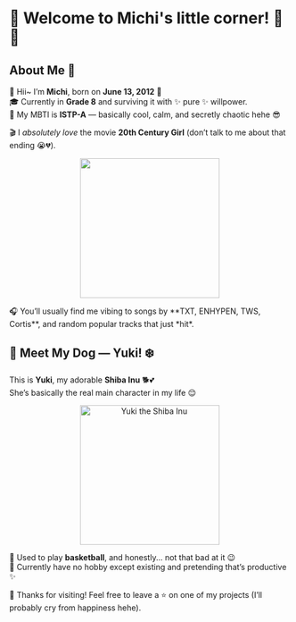 # 🌷 Welcome to Michi's little corner! 🍓💫

## About Me 🐰

👋 Hii~ I’m **Michi**, born on **June 13, 2012** 🎂  
🎓 Currently in **Grade 8** and surviving it with ✨ pure ✨ willpower.  
💭 My MBTI is **ISTP-A** — basically cool, calm, and secretly chaotic hehe 😎  

🎬 I *absolutely love* the movie **20th Century Girl** (don’t talk to me about that ending 😭💔).
<p align="center">
  <img src="[https://i.imgur.com/YOURTOPIMAGE.png](https://www.google.com/url?sa=i&url=https%3A%2F%2Fwww.rottentomatoes.com%2Fm%2F20th_century_girl&psig=AOvVaw0p7B6JDqLeAzGYAjcZUps5&ust=1761650856269000&source=images&cd=vfe&opi=89978449&ved=0CBUQjRxqFwoTCOD4u4KjxJADFQAAAAAdAAAAABAE)" width="250" >
</p>
🎧 You’ll usually find me vibing to songs by **TXT, ENHYPEN, TWS, Cortis**, and random popular tracks that just *hit*. 

  ## 🐶 Meet My Dog — Yuki! ❄️

This is **Yuki**, my adorable **Shiba Inu** 🐕💕  
She’s basically the real main character in my life 😌  

<p align="center">
  <img src="https://i.pinimg.com/736x/b5/a8/4a/b5a84abf0118b853f7d2bde236e0dd5c.jpg" width="250" alt="Yuki the Shiba Inu">
</p>

🏀 Used to play **basketball**, and honestly... not that bad at it 😉  
💌 Currently have no hobby except existing and pretending that’s productive ✨  

🐥 Thanks for visiting! Feel free to leave a ⭐ on one of my projects (I’ll probably cry from happiness hehe).
